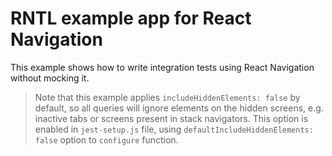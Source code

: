 # RNTL example app for React Navigation

This example shows how to write integration tests using React Navigation without mocking it.

> Note that this example applies `includeHiddenElements: false` by default, so all queries will ignore elements on the hidden screens, e.g. inactive tabs or screens present in stack navigators. This option is enabled in `jest-setup.js` file, using `defaultIncludeHiddenElements: false` option to `configure` function.
